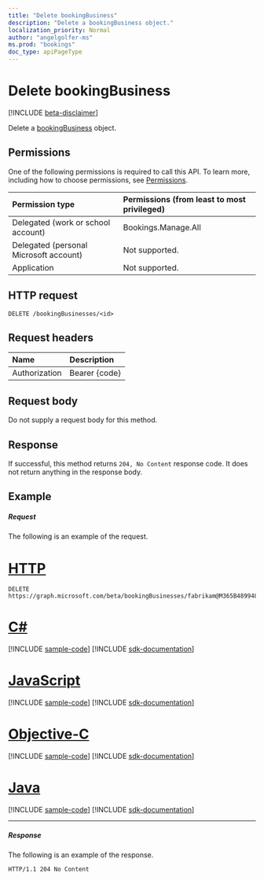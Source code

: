 ```yaml
---
title: "Delete bookingBusiness"
description: "Delete a bookingBusiness object."
localization_priority: Normal
author: "angelgolfer-ms"
ms.prod: "bookings"
doc_type: apiPageType
---
```


# Delete bookingBusiness

 [!INCLUDE [beta-disclaimer](../../includes/beta-disclaimer.md)]

Delete a [bookingBusiness](../resources/bookingbusiness.md) object.
## Permissions
One of the following permissions is required to call this API. To learn more, including how to choose permissions, see [Permissions](/graph/permissions-reference).

|Permission type      | Permissions (from least to most privileged)              |
|:--------------------|:---------------------------------------------------------|
|Delegated (work or school account) |  Bookings.Manage.All   |
|Delegated (personal Microsoft account) | Not supported.   |
|Application | Not supported.  |

## HTTP request
<!-- { "blockType": "ignored" } -->
```http
DELETE /bookingBusinesses/<id>

```
## Request headers
| Name       | Description|
|:---------------|:----------|
| Authorization  | Bearer {code}|

## Request body
Do not supply a request body for this method.


## Response
If successful, this method returns `204, No Content` response code. It does not return anything in the response body.

## Example
##### Request
The following is an example of the request.

# [HTTP](#tab/http)
<!-- {
  "blockType": "request",
  "name": "delete_bookingbusiness"
}-->
```http
DELETE https://graph.microsoft.com/beta/bookingBusinesses/fabrikam@M365B489948.onmicrosoft.com
```
# [C#](#tab/csharp)
[!INCLUDE [sample-code](../includes/snippets/csharp/delete-bookingbusiness-csharp-snippets.md)]
[!INCLUDE [sdk-documentation](../includes/snippets/snippets-sdk-documentation-link.md)]

# [JavaScript](#tab/javascript)
[!INCLUDE [sample-code](../includes/snippets/javascript/delete-bookingbusiness-javascript-snippets.md)]
[!INCLUDE [sdk-documentation](../includes/snippets/snippets-sdk-documentation-link.md)]

# [Objective-C](#tab/objc)
[!INCLUDE [sample-code](../includes/snippets/objc/delete-bookingbusiness-objc-snippets.md)]
[!INCLUDE [sdk-documentation](../includes/snippets/snippets-sdk-documentation-link.md)]

# [Java](#tab/java)
[!INCLUDE [sample-code](../includes/snippets/java/delete-bookingbusiness-java-snippets.md)]
[!INCLUDE [sdk-documentation](../includes/snippets/snippets-sdk-documentation-link.md)]

---

##### Response
The following is an example of the response.
<!-- {
  "blockType": "response",
  "truncated": true
} -->
```http
HTTP/1.1 204 No Content
```

<!-- uuid: 8fcb5dbc-d5aa-4681-8e31-b001d5168d79
2015-10-25 14:57:30 UTC -->
<!--
{
  "type": "#page.annotation",
  "description": "Delete bookingBusiness",
  "keywords": "",
  "section": "documentation",
  "tocPath": "",
  "suppressions": [
  ]
}
-->
